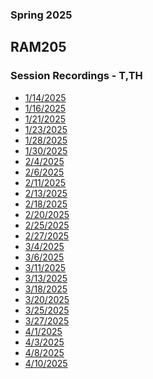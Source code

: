 ### Spring 2025
## RAM205
### Session Recordings - T,TH

 - [1/14/2025](https://nmc.zoom.us/rec/share/RRV8ZtxfWWdAPBASjPo7uz8XaFSkiiWZvIOFSTnPv16UWqf_Agx7oBcLoXnJaCB0.mpwrf2yOb3HHggQe)
- [1/16/2025](https://nmc.zoom.us/rec/share/iFNm1sDm3lbu6Fl-Rud5gqMQV20T1_qJ4PqJ7LH-FR5cDR6sp1qVKo2S1TpzMAI.YAsKs_yrHyObQxzL)
- [1/21/2025](https://nmc.zoom.us/rec/share/ds2PMWhEBi9i866vbauBs09pGkjkTz9sOwySN_4F9T2BY4JFIwYlaObOt4yXt3nB.hMwET7Vbd6Auunro)
- [1/23/2025](https://nmc.zoom.us/rec/share/T1ZD0-alvkme_2wtW3298ZIjBDVu4JsPJptHPUqpKyBIfBz-4CQ4e9zuHCVnuDsV.EPhzoW8LuIiytA_z)
- [1/28/2025]()
- [1/30/2025](https://nmc.zoom.us/rec/share/WXcc6vujxpp84MiUKBPRYz82F64VNtwp32gW9IsfguNvD84ZU84KhxKNF81T1Vuv.GZDsuZEWFpZJNl-2)
- [2/4/2025](https://nmc.zoom.us/rec/share/D_vXdS6ZetlQXEYG5SUFr8m5mZ7LfV2jtCQz_0K8Z3EvWK3HNEN2-UFkCB0gunZs.HSjZvDKu_oABnH1R)
- [2/6/2025](https://nmc.zoom.us/rec/share/AeDNfHt00WLZt2SSfQuBk-ilgAf4PSFm1ZlcNbWjPtIZ8EmafoIctynkyAo53gNF.wjVa3_WiEvzEf-AD)
- [2/11/2025](https://nmc.zoom.us/rec/share/Z_eZJQ3I8IJCZ-R12Y_IspYg9LMRiJsEFKbVLO-Fce4ogI5jqjwOfqUIGCPYaNn1.pM_A0ZJIXt0NChOS)
- [2/13/2025](https://nmc.zoom.us/rec/share/KWFbFWRFHXnAWG76NQLo6yg1q7tqypfTfYHBFMz-dxnGA7QzOEl5fIluiNTWtXry.0ySZKO0AaVe6TDJi)
- [2/18/2025](https://nmc.zoom.us/rec/share/rxjteN2UIXMFm4gVaV5raYnn5VfliAhoUsqd5aQm0jRE9hLxIBjw6ALSMqFh6rt6.SacSY1b4FczG-Y7p)
- [2/20/2025](https://nmc.zoom.us/rec/share/n3bphkbD67WNHIJLb4y-4iHWFseeSSjGwbqr-bjhEx2VSRwUWPLjEq6UGYEM8-EP.nxDFRROtG1jMnX6t)
- [2/25/2025](https://nmc.zoom.us/rec/share/iDS17AC8xZk52abFNt4TjjG6nA9ZnHYgCFIrJuDXAAnvvj0Cf_qq5ZkrgzP-8o6E.meI5p5are_ora9uu)
- [2/27/2025](https://nmc.zoom.us/rec/share/s7KlRNq7XnkpYzgRwAIqSyudsz9-0MlfH4QkUJXSzAv_wiooXHb8wCR7lkWiBJxe.GG4q_le_sTPOCbeB)
- [3/4/2025](https://nmc.zoom.us/rec/share/RIY6DJSFMMDH04qZM_3g1P1pcYIYKjimkhAvdE5bpEoJvbIT5MZJYwuZPLvTritV.HbZZxN1VqT_KiK_A)
- [3/6/2025](https://nmc.zoom.us/rec/share/g22Ws2KObUHUmdW197YzOxW7s-XsCu-Ef8TCFlo1oOUczg0KQBHNK7nVP3qMY4PH.8PCme0YZt1nq-NAo)
- [3/11/2025](https://nmc.zoom.us/rec/share/BoI25MAq_AOQ9AsRDbNA45-4E44MgIrIRSxUv669_9vDGEVM0Q1YbvVc4LIZ_wjc.p9uDb5PUSPYYv4-w)
- [3/13/2025](https://nmc.zoom.us/rec/share/odzhW_btYter5Xtw5Z2Tzkk9l4e8TWAU8tsscoxsSB9Ijv7mmkYkDdbCQKW9ETQb.33sh3nsbJmn2kNv6)
- [3/18/2025](https://nmc.zoom.us/rec/share/y2CDHvc9VHZKVpIXUY9m7oKADQAiMJ5JXkunPJknfrCps5blV3IbFzHMNQBuEhCN.7UIrvVTyLBM8toyh)
- [3/20/2025]()
- [3/25/2025]()
- [3/27/2025]()
- [4/1/2025](https://nmc.zoom.us/rec/share/7Uc_dqOIDI-Kp2tGXQZhdhbRPlXLB_M7tweNLnhvmc2lWVf42QgINfGr_vS0JH07.h-lTGYX7_eCJeKAw)
- [4/3/2025](https://nmc.zoom.us/rec/share/Y2UxaNb7_QBL8Qv5uBu2aKqCV0e2PbCkvuuVoW3es-faXolVzNluOvVXzcJuSNJw.jFjeoES4G2bCeK9j)
- [4/8/2025](https://nmc.zoom.us/rec/share/XcaQDPHAC7Z0FP4GmIsrPUNwimHDM0nHj4vsqbal0f2NJbWTcSidXZ13TKZ79K3z.BLTeGt_0xJGIC-x7)
- [4/10/2025](https://nmc.zoom.us/rec/share/yPPmZiXWEBIg7rgqNEF2kWtfvtQANGTWkNsosy2L63jHiDjhR0aG5hpnkV-cjME.RmX7qx0qaEM3qkSs)


<!--


- [4/15/2025]()
- [4/17/2025]()
- [4/22/2025]()
- [4/24/2025]()
- [4/29/2025]()
- [5/1/2025]() -->
